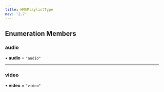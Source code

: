 ```yaml
---
title: HMSPlaylistType
nav: '2.7'
---
```


## Enumeration Members

### audio

• **audio** = `"audio"`

---

### video

• **video** = `"video"`
